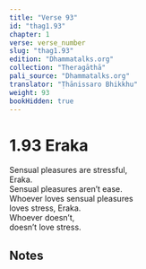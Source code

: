 ```yaml
---
title: "Verse 93"
id: "thag1.93"
chapter: 1
verse: verse_number
slug: "thag1.93"
edition: "Dhammatalks.org"
collection: "Theragāthā"
pali_source: "Dhammatalks.org"
translator: "Ṭhānissaro Bhikkhu"
weight: 93
bookHidden: true
---
```


# 1.93 Eraka

Sensual pleasures are stressful,  
Eraka.  
Sensual pleasures aren’t ease.  
Whoever loves sensual pleasures  
loves stress,     Eraka.  
Whoever doesn’t,  
doesn’t love stress.  

## Notes